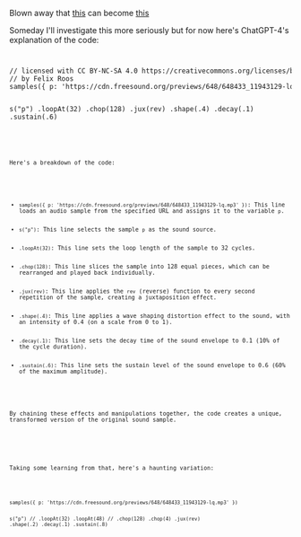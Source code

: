 Blown away that [this](https://cdn.freesound.org/previews/648/648433_11943129-lq.mp3) can become [this](https://strudel.tidalcycles.org/?SzjB4M8TfF8j)

Someday I'll investigate this more seriously but for now here's ChatGPT-4's explanation of the code:

<code>
<pre>
// licensed with CC BY-NC-SA 4.0 https://creativecommons.org/licenses/by-nc-sa/4.0/
// by Felix Roos
samples({ p: 'https://cdn.freesound.org/previews/648/648433_11943129-lq.mp3' })

s("p")
  .loopAt(32)
  .chop(128)
  .jux(rev)
  .shape(.4)
  .decay(.1)
  .sustain(.6)
</pre>
<code>

<p>Here's a breakdown of the code:</p>
  <ul>
    <li><code>samples({ p: 'https://cdn.freesound.org/previews/648/648433_11943129-lq.mp3' })</code>: This line loads an audio sample from the specified URL and assigns it to the variable <code>p</code>.</li>
    <li><code>s("p")</code>: This line selects the sample <code>p</code> as the sound source.</li>
    <li><code>.loopAt(32)</code>: This line sets the loop length of the sample to 32 cycles.</li>
    <li><code>.chop(128)</code>: This line slices the sample into 128 equal pieces, which can be rearranged and played back individually.</li>
    <li><code>.jux(rev)</code>: This line applies the <code>rev</code> (reverse) function to every second repetition of the sample, creating a juxtaposition effect.</li>
    <li><code>.shape(.4)</code>: This line applies a wave shaping distortion effect to the sound, with an intensity of 0.4 (on a scale from 0 to 1).</li>
    <li><code>.decay(.1)</code>: This line sets the decay time of the sound envelope to 0.1 (10% of the cycle duration).</li>
    <li><code>.sustain(.6)</code>: This line sets the sustain level of the sound envelope to 0.6 (60% of the maximum amplitude).</li>
  </ul>
  <p>By chaining these effects and manipulations together, the code creates a unique, transformed version of the original sound sample.</p>


  <br>

  Taking some learning from that, here's a haunting variation:

  <code>
  <pre>
samples({ p: 'https://cdn.freesound.org/previews/648/648433_11943129-lq.mp3' })

s("p")
  // .loopAt(32)
  .loopAt(48)
  // .chop(128)
  .chop(4)
  .jux(rev)
  .shape(.2)
  .decay(.1)
  .sustain(.8)
  
  </pre>
  </code>